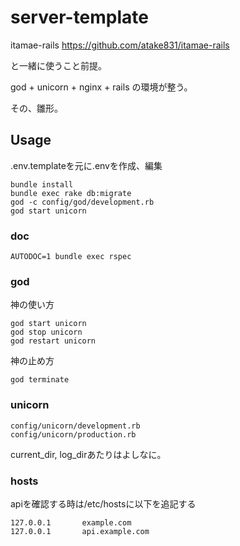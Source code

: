 # server-template

itamae-rails
https://github.com/atake831/itamae-rails

と一緒に使うこと前提。

god + unicorn + nginx + rails
の環境が整う。

その、雛形。

## Usage

.env.templateを元に.envを作成、編集

```
bundle install
bundle exec rake db:migrate
god -c config/god/development.rb
god start unicorn
```

### doc

```
AUTODOC=1 bundle exec rspec
```

### god

神の使い方
```
god start unicorn
god stop unicorn
god restart unicorn
```

神の止め方
```
god terminate
```


### unicorn

``` 
config/unicorn/development.rb
config/unicorn/production.rb
```

current_dir, log_dirあたりはよしなに。

### hosts

apiを確認する時は/etc/hostsに以下を追記する

```
127.0.0.1       example.com
127.0.0.1       api.example.com
```

